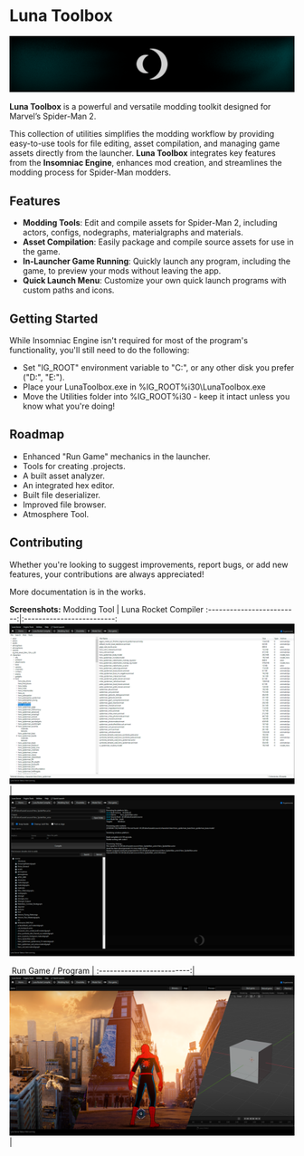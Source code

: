 # Luna Toolbox
![](https://raw.githubusercontent.com/okangel12345/MSM2-LunaToolbox/refs/heads/main/Resources/Toolbox.png)

**Luna Toolbox** is a powerful and versatile modding toolkit designed for Marvel’s Spider-Man 2.

This collection of utilities simplifies the modding workflow by providing easy-to-use tools for file editing, asset compilation, and managing game assets directly from the launcher.
**Luna Toolbox** integrates key features from the **Insomniac Engine**, enhances mod creation, and streamlines the modding process for Spider-Man modders.


## Features

- **Modding Tools**: Edit and compile assets for Spider-Man 2, including actors, configs, nodegraphs, materialgraphs and materials.
- **Asset Compilation**: Easily package and compile source assets for use in the game.
- **In-Launcher Game Running**: Quickly launch any program, including the game, to preview your mods without leaving the app.
- **Quick Launch Menu**: Customize your own quick launch programs with custom paths and icons.

## Getting Started
While Insomniac Engine isn't required for most of the program's functionality, you'll still need to do the following:
- Set "IG_ROOT" environment variable to "C:\", or any other disk you prefer ("D:\", "E:\").
- Place your LunaToolbox.exe in %IG_ROOT%i30\LunaToolbox.exe
- Move the Utilities folder into %IG_ROOT%i30 - keep it intact unless you know what you're doing!

## Roadmap
- Enhanced "Run Game" mechanics in the launcher.
- Tools for creating .projects.
- A built asset analyzer.
- An integrated hex editor.
- Built file deserializer.
- Improved file browser.
- Atmosphere Tool.

## Contributing
Whether you're looking to suggest improvements, report bugs, or add new features, your contributions are always appreciated!

More documentation is in the works.

**Screenshots:**
       Modding Tool        |    Luna Rocket Compiler
:-------------------------:|:-------------------------:
![](https://raw.githubusercontent.com/okangel12345/MSM2-LunaToolbox/refs/heads/main/Resources/Screen_ModdingTool.png)  |  ![](https://raw.githubusercontent.com/okangel12345/MSM2-LunaToolbox/refs/heads/main/Resources/Screen_LunaRocket.png)

‎ 
       Run Game / Program  |
:-------------------------:|
![](https://raw.githubusercontent.com/okangel12345/MSM2-LunaToolbox/refs/heads/main/Resources/Screen_RunGame2.png) |
